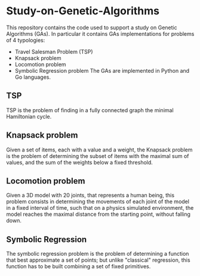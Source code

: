 # Study-on-Genetic-Algorithms
This repository contains the code used to support a study on Genetic Algorithms (GAs). In particular it contains GAs implementations for problems of 4 typologies:
- Travel Salesman Problem (TSP)
- Knapsack problem
- Locomotion problem
- Symbolic Regression problem
The GAs are implemented in Python and Go languages.

## TSP
TSP is the problem of finding in a fully connected graph the minimal Hamiltonian cycle.

## Knapsack problem
Given a set of items, each with a value and a weight, the Knapsack problem is the problem of determining the subset of items with the maximal sum of values, and the sum of the weights below a fixed threshold.

## Locomotion problem
Given a 3D model with 20 joints, that represents a human being, this problem consists in determining the movements of each joint of the model in a fixed interval of time, such that on a physics simulated environment, the model reaches the maximal distance from the starting point, without falling down.

## Symbolic Regression
The symbolic regression problem is the problem of determining a function that best approximate a set of points; but unlike "classical" regression, this function has to be built combining a set of fixed primitives.
